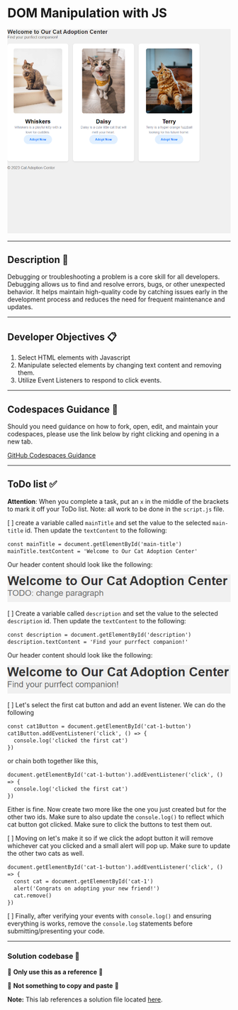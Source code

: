 # DOM Manipulation with JS

![example_3](./assets/code_examples/example_3.png)

---

## Description  📄

Debugging or troubleshooting a problem is a core skill for all developers. Debugging allows us to find and resolve errors, bugs, or other unexpected behavior. It helps maintain high-quality code by catching issues early in the development process and reduces the need for frequent maintenance and updates.

---

## Developer Objectives 📋

1. Select HTML elements with Javascript
2. Manipulate selected elements by changing text content and removing them.
3. Utilize Event Listeners to respond to click events.

---

## Codespaces Guidance 📄
Should you need guidance on how to fork, open, edit, and maintain your codespaces, please use the link below by right clicking and opening in a new tab.  

[GitHub Codespaces Guidance](https://gist.github.com/JohnWP8253/4fff80f43d07a04ee3f1514c0a1d354a)

---

## ToDo list ✅
**Attention**: When you complete a task, put an `x` in the middle of the brackets to mark it off your ToDo list.
Note: all work to be done in the `script.js` file.

[ ] create a variable called `mainTitle` and set the value to the selected `main-title` id. Then update the `textContent` to the following:
```
const mainTitle = document.getElementById('main-title')
mainTitle.textContent = 'Welcome to Our Cat Adoption Center'
```

Our header content should look like the following:

![example_1](./assets/code_examples/example_1.png)


[ ] Create a variable called `description` and set the value to the selected `description` id. Then update the `textContent` to the following:
```
const description = document.getElementById('description')
description.textContent = 'Find your purrfect companion!'
```

Our header content should look like the following:

![example_2](./assets/code_examples/example_2.png)

[ ] Let's select the first cat button and add an event listener. We can do the following
```
const cat1Button = document.getElementById('cat-1-button')
cat1Button.addEventListener('click', () => {
  console.log('clicked the first cat')
})
```
or chain both together like this,
```
document.getElementById('cat-1-button').addEventListener('click', () => {
  console.log('clicked the first cat')
})
```
Either is fine. Now create two more like the one you just created but for the other two ids. Make sure to also update the `console.log()` to reflect which cat button got clicked. Make sure to click the buttons to test them out.

[ ] Moving on let's make it so if we click the adopt button it will remove whichever cat you clicked and a small alert will pop up. Make sure to update the other two cats as well.
```
document.getElementById('cat-1-button').addEventListener('click', () => {
  const cat = document.getElementById('cat-1')
  alert('Congrats on adopting your new friend!')
  cat.remove()
})
```

[ ] Finally, after verifying your events with `console.log()` and ensuring everything is works, remove the `console.log` statements before submitting/presenting your code.

---

### Solution codebase 👀
🛑 **Only use this as a reference** 🛑

💾 **Not something to copy and paste** 💾

**Note:**  This lab references a solution file located [here](https://github.com/HackerUSA-CE/sdai-ic-d7-mastering-the-dom/tree/solution).
